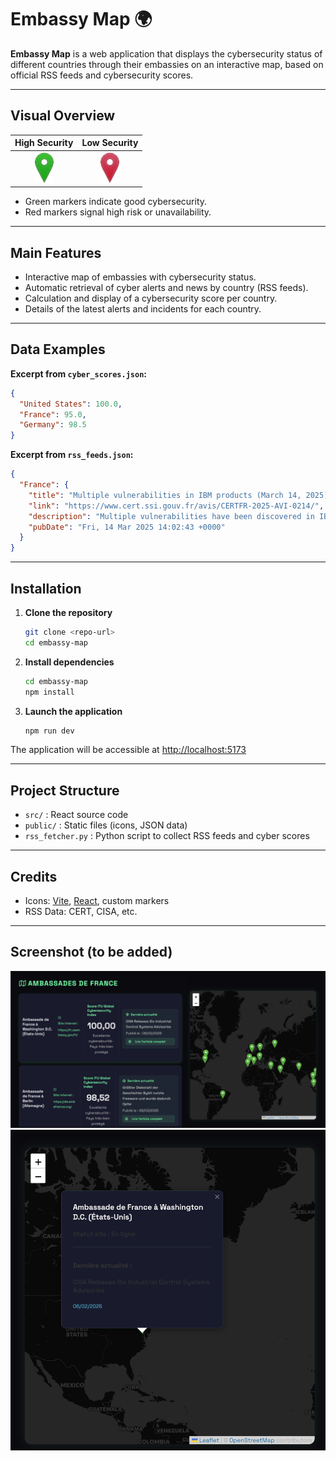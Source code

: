 # Embassy Map 🌍

**Embassy Map** is a web application that displays the cybersecurity status of different countries through their embassies on an interactive map, based on official RSS feeds and cybersecurity scores.

---

## Visual Overview

| High Security | Low Security |
|:--------------:|:--------------:|
| <img src="/embassy-map/public/marker-icon-green.png" width="30"/> | <img src="/embassy-map/public/marker-icon-red.png" width="30"/> |

- Green markers indicate good cybersecurity.
- Red markers signal high risk or unavailability.

---

## Main Features
- Interactive map of embassies with cybersecurity status.
- Automatic retrieval of cyber alerts and news by country (RSS feeds).
- Calculation and display of a cybersecurity score per country.
- Details of the latest alerts and incidents for each country.

---

## Data Examples

**Excerpt from `cyber_scores.json`:**
```json
{
  "United States": 100.0,
  "France": 95.0,
  "Germany": 98.5
}
```

**Excerpt from `rss_feeds.json`:**
```json
{
  "France": {
    "title": "Multiple vulnerabilities in IBM products (March 14, 2025)",
    "link": "https://www.cert.ssi.gouv.fr/avis/CERTFR-2025-AVI-0214/",
    "description": "Multiple vulnerabilities have been discovered in IBM products...",
    "pubDate": "Fri, 14 Mar 2025 14:02:43 +0000"
  }
}
```

---

## Installation

1. **Clone the repository**
   ```bash
   git clone <repo-url>
   cd embassy-map
   ```
2. **Install dependencies**
   ```bash
   cd embassy-map
   npm install
   ```
3. **Launch the application**
   ```bash
   npm run dev
   ```

The application will be accessible at [http://localhost:5173](http://localhost:5173)

---

## Project Structure

- `src/` : React source code
- `public/` : Static files (icons, JSON data)
- `rss_fetcher.py` : Python script to collect RSS feeds and cyber scores

---

## Credits
- Icons: [Vite](https://vitejs.dev/), [React](https://react.dev/), custom markers
- RSS Data: CERT, CISA, etc.

---

## Screenshot (to be added)
![Alt text](/embassy-map/public/EmbassyMap.png?raw=true "Embassy Map")
![Alt text](/embassy-map/public/FocusEmbassy.png?raw=true "Focus Embassy")
